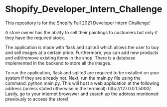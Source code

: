 # Shopify_Developer_Intern_Challenge
This repository is for the Shopify Fall 2021 Developer Intern Challenge!

<p>A store owner has the ability to sell their paintings to customers but only if they have the required stock. 
<p>The application is made with flask and sqlite3 which allows the user to buy and sell images at a certain price. Furthermore, you can add new products and edit/remove existing items in the shop. There is a database implemented in the backend to store all the images.
<p>To run the application, flask and sqlite3 are required to be installed on your system if they are already not. Next, run the main.py file using the command: python main.py. This will host a web application at the following address (unless stated otherwise in the terminal): http://127.0.0.1:5000/. Lastly, go to your internet browswer and search up the address mentioned previously to access the store!
  

